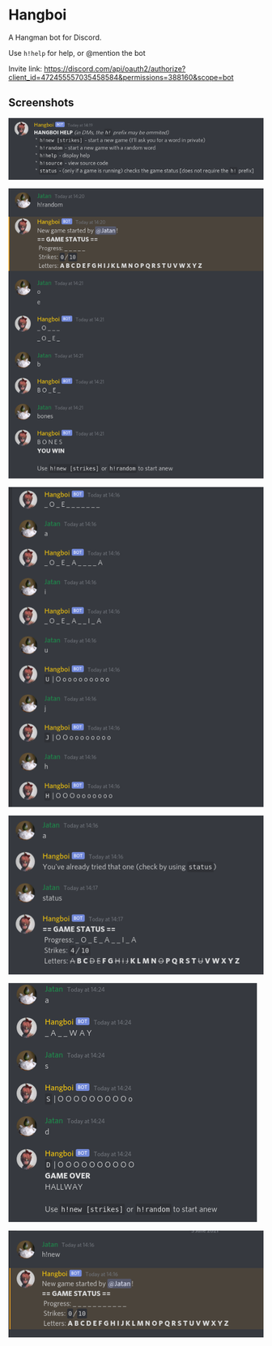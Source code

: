 # Hangboi
A Hangman bot for Discord.

Use `h!help` for help, or @mention the bot

Invite link:
https://discord.com/api/oauth2/authorize?client_id=472455557035458584&permissions=388160&scope=bot


## Screenshots

![help](help.png)

![random](random.png)

![guessing](guessing.png)

![status](status.png)

![game-over](game-over.png)

![start-game](start-game.png)
